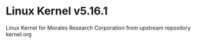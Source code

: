 # Linux Kernel v5.16.1
Linux Kernel for Morales Research Corporation from upstream repository kernel.org
